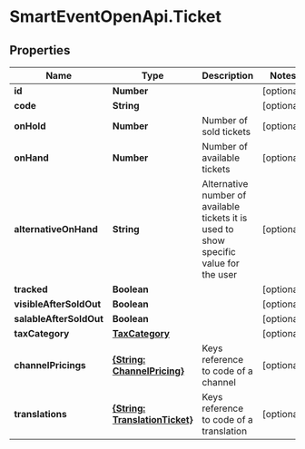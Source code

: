 # SmartEventOpenApi.Ticket

## Properties
Name | Type | Description | Notes
------------ | ------------- | ------------- | -------------
**id** | **Number** |  | [optional] 
**code** | **String** |  | [optional] 
**onHold** | **Number** | Number of sold tickets | [optional] 
**onHand** | **Number** | Number of available tickets | [optional] 
**alternativeOnHand** | **String** | Alternative number of available tickets it is used to show specific value for the user | [optional] 
**tracked** | **Boolean** |  | [optional] 
**visibleAfterSoldOut** | **Boolean** |  | [optional] 
**salableAfterSoldOut** | **Boolean** |  | [optional] 
**taxCategory** | [**TaxCategory**](TaxCategory.md) |  | [optional] 
**channelPricings** | [**{String: ChannelPricing}**](ChannelPricing.md) | Keys reference to code of a channel | [optional] 
**translations** | [**{String: TranslationTicket}**](TranslationTicket.md) | Keys reference to code of a translation | [optional] 
